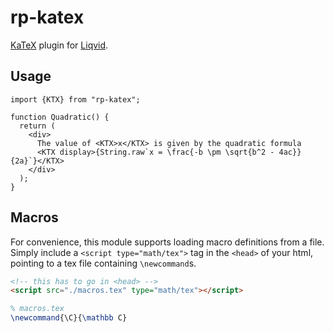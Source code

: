 # rp-katex

[KaTeX](https://katex.org/) plugin for [Liqvid](https://liqvidjs.org).

## Usage

```tsx
import {KTX} from "rp-katex";

function Quadratic() {
  return (
    <div>
      The value of <KTX>x</KTX> is given by the quadratic formula
      <KTX display>{String.raw`x = \frac{-b \pm \sqrt{b^2 - 4ac}}{2a}`}</KTX>
    </div>
  );
}
```

## Macros

For convenience, this module supports loading macro definitions from a file. Simply include a `<script type="math/tex">` tag in the `<head>` of your html, pointing to a tex file containing `\newcommand`s.

```html
<!-- this has to go in <head> -->
<script src="./macros.tex" type="math/tex"></script>
```
```tex
% macros.tex
\newcommand{\C}{\mathbb C}
```
